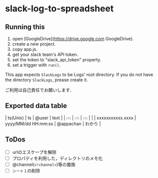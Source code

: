 # slack-log-to-spreadsheet
## Running this
1. open [GoogleDrive](https://drive.google.com GoogleDrive).
2. create a new project.
3. copy app.js.
4. get your slack team's API token.
5. set the token to "slack_api_token" property. 
6. set a trigger with `run()`.

This app expects `SlackLogs` to be Logs' root directory. 
If you do not have the directory `SlackLogs`, prease create it.

ご利用は自己責任でお願いします．

## Exported data table
| ts(Unix)         | ts                  | @user     | text  |
| :-:              | :-:                 | :-:       |       |
| xxxxxxxxxxx.xxxx | yyyy/MM/dd HH:mm:ss | @appachan | わかり |

## ToDos
- [ ] urlのエスケープを解除
- [ ] プロパティを利用した，ディレクトリのメモ化
- [ ] @channel(`<!channel>`)等の置換
- [ ] `シート１`の削除

